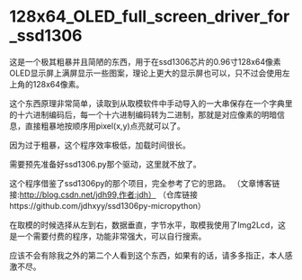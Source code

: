 # 128x64_OLED_full_screen_driver_for_ssd1306
这是一个极其粗暴并且简陋的东西，用于在ssd1306芯片的0.96寸128x64像素OLED显示屏上满屏显示一些图案，理论上更大的显示屏也可以，只不过会使用左上角的128x64像素。

这个东西原理非常简单，读取到从取模软件中手动导入的一大串保存在一个字典里的十六进制编码后，每一个十六进制编码转为二进制，那就是对应像素的明暗信息，直接粗暴地按顺序用pixel(x,y)点亮就可以了。

因为过于粗暴，这个程序效率极低，加载时间很长。

需要预先准备好ssd1306.py那个驱动，这里就不放了。

这个程序借鉴了ssd1306py的那个项目，完全参考了它的思路。
（文章博客链接:http://blog.csdn.net/jdh99,作者:jdh）
（仓库链接https://github.com/jdhxyy/ssd1306py-micropython）

在取模的时候选择从左到右，数据垂直，字节水平，取模我使用了Img2Lcd，这是一个需要付费的程序，功能非常强大，可以自行搜索。

应该不会有除我之外的第二个人看到这个东西，如果有的话，请多多指正，本人感激不尽。
